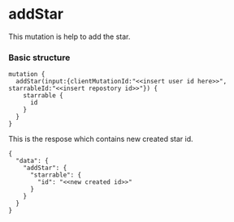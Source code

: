 # addStar

This mutation is help to add the star.

### Basic structure

```
mutation {
  addStar(input:{clientMutationId:"<<insert user id here>>", starrableId:"<<insert repostory id>>"}) {
    starrable {
      id
    }
  }
}
```

This is the respose which contains new created star id.

```
{
  "data": {
    "addStar": {
      "starrable": {
        "id": "<<new created id>>"
      }
    }
  }
}
```

